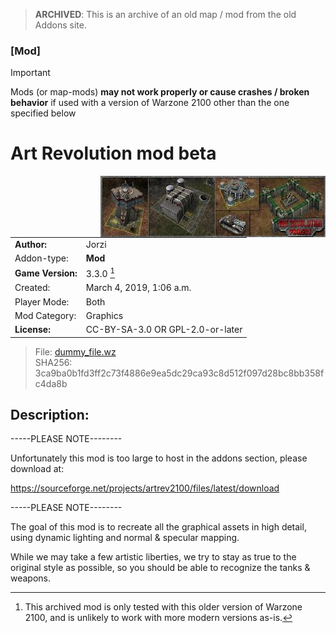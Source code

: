 > **ARCHIVED**: This is an archive of an old map / mod from the old Addons site.

### [Mod]

> [!IMPORTANT]
> Mods (or map-mods) **may not work properly or cause crashes / broken behavior** if used with a version of Warzone 2100 other than the one specified below

# Art Revolution mod beta

<img src="./preview.jpg" align="right" />

| | |
| - | - |
| __Author:__ | Jorzi |
| Addon-type: | __Mod__ |
| __Game Version:__ | 3.3.0 [^1] |
| Created: | March 4, 2019, 1:06 a.m. |
| Player Mode: | Both |
| Mod Category: | Graphics |
| __License:__ | CC-BY-SA-3.0 OR GPL-2.0-or-later |

> File: [dummy_file.wz](https://github.com/Warzone2100/old-addons-site/raw/main/assets/292/dummy_file.wz)  
> SHA256: 3ca9ba0b1fd3ff2c73f4886e9ea5dc29ca93c8d512f097d28bc8bb358fc4da8b

## Description:

-----PLEASE NOTE--------

Unfortunately this mod is too large to host in the addons section, please download at:

https://sourceforge.net/projects/artrev2100/files/latest/download

-----PLEASE NOTE--------

The goal of this mod is to recreate all the graphical assets in high detail, using dynamic lighting and normal & specular mapping.

While we may take a few artistic liberties, we try to stay as true to the original style as possible, so you should be able to recognize the tanks & weapons.

[^1]: This archived mod is only tested with this older version of Warzone 2100, and is unlikely to work with more modern versions as-is.
